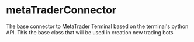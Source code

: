 # metaTraderConnector
The base connector to MetaTrader Terminal based on the terminal's python API. This the base class that will be used in creation new trading bots
